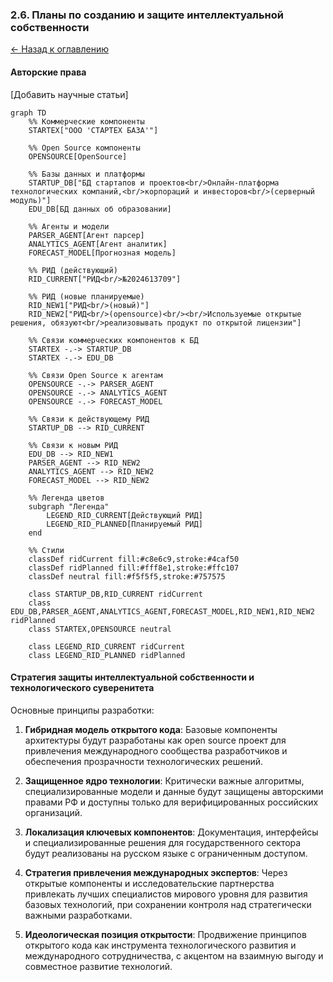 ### 2.6. Планы по созданию и защите интеллектуальной собственности

[← Назад к оглавлению](#оглавление)


#### Авторские права

[Добавить научные статьи]

```mermaid
graph TD
    %% Коммерческие компоненты
    STARTEX["ООО 'СТАРТЕХ БАЗА'"]

    %% Open Source компоненты
    OPENSOURCE[OpenSource]

    %% Базы данных и платформы
    STARTUP_DB["БД стартапов и проектов<br/>Онлайн-платформа технологических компаний,<br/>корпораций и инвесторов<br/>(серверный модуль)"]
    EDU_DB[БД данных об образовании]

    %% Агенты и модели
    PARSER_AGENT[Агент парсер]
    ANALYTICS_AGENT[Агент аналитик]
    FORECAST_MODEL[Прогнозная модель]

    %% РИД (действующий)
    RID_CURRENT["РИД<br/>№2024613709"]

    %% РИД (новые планируемые)
    RID_NEW1["РИД<br/>(новый)"]
    RID_NEW2["РИД<br/>(opensource)<br/><br/>Используемые открытые решения, обязуют<br/>реализовывать продукт по открытой лицензии"]

    %% Связи коммерческих компонентов к БД
    STARTEX -.-> STARTUP_DB
    STARTEX -.-> EDU_DB

    %% Связи Open Source к агентам
    OPENSOURCE -.-> PARSER_AGENT
    OPENSOURCE -.-> ANALYTICS_AGENT
    OPENSOURCE -.-> FORECAST_MODEL

    %% Связи к действующему РИД
    STARTUP_DB --> RID_CURRENT

    %% Связи к новым РИД
    EDU_DB --> RID_NEW1
    PARSER_AGENT --> RID_NEW2
    ANALYTICS_AGENT --> RID_NEW2
    FORECAST_MODEL --> RID_NEW2

    %% Легенда цветов
    subgraph "Легенда"
        LEGEND_RID_CURRENT[Действующий РИД]
        LEGEND_RID_PLANNED[Планируемый РИД]
    end

    %% Стили
    classDef ridCurrent fill:#c8e6c9,stroke:#4caf50
    classDef ridPlanned fill:#fff8e1,stroke:#ffc107
    classDef neutral fill:#f5f5f5,stroke:#757575

    class STARTUP_DB,RID_CURRENT ridCurrent
    class EDU_DB,PARSER_AGENT,ANALYTICS_AGENT,FORECAST_MODEL,RID_NEW1,RID_NEW2 ridPlanned
    class STARTEX,OPENSOURCE neutral
    
    class LEGEND_RID_CURRENT ridCurrent
    class LEGEND_RID_PLANNED ridPlanned
```



#### Стратегия защиты интеллектуальной собственности и технологического суверенитета

Основные принципы разработки:

1. **Гибридная модель открытого кода**: Базовые компоненты архитектуры будут разработаны как open source проект для привлечения международного сообщества разработчиков и обеспечения прозрачности технологических решений.

2. **Защищенное ядро технологии**: Критически важные алгоритмы, специализированные модели и данные будут защищены авторскими правами РФ и доступны только для верифицированных российских организаций.

3. **Локализация ключевых компонентов**: Документация, интерфейсы и специализированные решения для государственного сектора будут реализованы на русском языке с ограниченным доступом.

4. **Стратегия привлечения международных экспертов**: Через открытые компоненты и исследовательские партнерства привлекать лучших специалистов мирового уровня для развития базовых технологий, при сохранении контроля над стратегически важными разработками.

5. **Идеологическая позиция открытости**: Продвижение принципов открытого кода как инструмента технологического развития и международного сотрудничества, с акцентом на взаимную выгоду и совместное развитие технологий.
